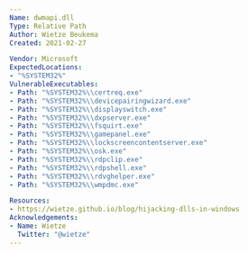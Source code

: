 ```yaml
---
Name: dwmapi.dll
Type: Relative Path
Author: Wietze Beukema
Created: 2021-02-27

Vendor: Microsoft
ExpectedLocations:
- "%SYSTEM32%"
VulnerableExecutables:
- Path: "%SYSTEM32%\\certreq.exe"
- Path: "%SYSTEM32%\\devicepairingwizard.exe"
- Path: "%SYSTEM32%\\displayswitch.exe"
- Path: "%SYSTEM32%\\dxpserver.exe"
- Path: "%SYSTEM32%\\fsquirt.exe"
- Path: "%SYSTEM32%\\gamepanel.exe"
- Path: "%SYSTEM32%\\lockscreencontentserver.exe"
- Path: "%SYSTEM32%\\osk.exe"
- Path: "%SYSTEM32%\\rdpclip.exe"
- Path: "%SYSTEM32%\\rdpshell.exe"
- Path: "%SYSTEM32%\\rdvghelper.exe"
- Path: "%SYSTEM32%\\wmpdmc.exe"

Resources:
- https://wietze.github.io/blog/hijacking-dlls-in-windows
Acknowledgements:
- Name: Wietze
  Twitter: "@wietze"
---
```

